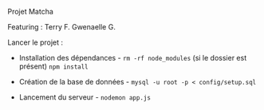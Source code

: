 Projet Matcha

Featuring :
Terry F.
Gwenaelle G.

Lancer le projet :

- Installation des dépendances -
`rm -rf node_modules` (si le dossier est présent)
`npm install`

- Création de la base de données -
`mysql -u root -p < config/setup.sql`

- Lancement du serveur -
`nodemon app.js`